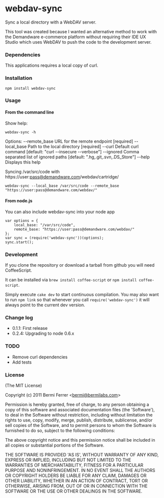 # webdav-sync

Sync a local directory with a WebDAV server.

This tool was created because I wanted an alternative method to work
with the Demandware e-commerce platform without requiring their 
IDE UX Studio which uses WebDAV to push the code to the development server.

### Dependencies

This applications requires a local copy of curl.

### Installation

    npm install webdav-sync

### Usage

#### From the command line

Show help:

    webdav-sync -h

Options:
  --remote_base  URL for the remote endpoint            [required]
  --local_base   Path to the local directory            [required]
  --curl         Default curl command                   [default: "curl --insecure --verbose"]
  --ignored      Comma separated list of ignored paths  [default: ".hg,.git,.svn,.DS_Store"]
  --help         Displays this help


Syncing /var/src/code with https://user:pass@demandware.com/webdav/cartridge/

    webdav-sync --local_base /var/src/code --remote_base "https://user:pass@demandware.com/webdav/"


#### From node.js

You can also include webdav-sync into your node app

    var options = {
        local_base: "/var/src/code",
        remote_base: "https://user:pass@demandware.com/webdav/"
    };
    var sync = (require('webdav-sync'))(options);
    sync.start();


### Development

If you clone the repository or download a tarball from github you will need CoffeeScript.

It can be installed via `brew install coffee-script` or `npm install coffee-script`.

Simply execute `cake dev` to start continuous compilation. You may also want to run `npm link` so that whenever you call `require('webdav-sync')` it will always point to the current dev version.

### Change log

 - 0.1.1: First release
 - 0.2.4: Upgrading to node 0.6.x

### TODO

* Remove curl dependencies
* Add tests

### License 

(The MIT License)

Copyright (c) 2011 Bermi Ferrer &lt;bermi@bermilabs.com&gt;

Permission is hereby granted, free of charge, to any person obtaining
a copy of this software and associated documentation files (the
'Software'), to deal in the Software without restriction, including
without limitation the rights to use, copy, modify, merge, publish,
distribute, sublicense, and/or sell copies of the Software, and to
permit persons to whom the Software is furnished to do so, subject to
the following conditions:

The above copyright notice and this permission notice shall be
included in all copies or substantial portions of the Software.

THE SOFTWARE IS PROVIDED 'AS IS', WITHOUT WARRANTY OF ANY KIND,
EXPRESS OR IMPLIED, INCLUDING BUT NOT LIMITED TO THE WARRANTIES OF
MERCHANTABILITY, FITNESS FOR A PARTICULAR PURPOSE AND NONINFRINGEMENT.
IN NO EVENT SHALL THE AUTHORS OR COPYRIGHT HOLDERS BE LIABLE FOR ANY
CLAIM, DAMAGES OR OTHER LIABILITY, WHETHER IN AN ACTION OF CONTRACT,
TORT OR OTHERWISE, ARISING FROM, OUT OF OR IN CONNECTION WITH THE
SOFTWARE OR THE USE OR OTHER DEALINGS IN THE SOFTWARE.